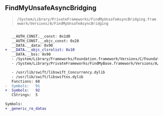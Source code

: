 ## FindMyUnsafeAsyncBridging

> `/System/Library/PrivateFrameworks/FindMyUnsafeAsyncBridging.framework/Versions/A/FindMyUnsafeAsyncBridging`

```diff

   __AUTH_CONST.__const: 0x1d0
   __AUTH_CONST.__objc_const: 0x28
   __DATA.__data: 0x90
+  __DATA.__objc_clsrolist: 0x10
   __DATA.__bss: 0x90
   - /System/Library/Frameworks/Foundation.framework/Versions/C/Foundation
   - /System/Library/PrivateFrameworks/FindMyBase.framework/Versions/A/FindMyBase

   - /usr/lib/swift/libswift_Concurrency.dylib
   - /usr/lib/swift/libswiftos.dylib
   Functions: 68
-  Symbols:   91
+  Symbols:   92
   CStrings:  5
 
Symbols:
+ _generic_ro_datas

```
